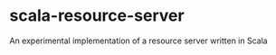 scala-resource-server
=====================

An experimental implementation of a resource server written in Scala
